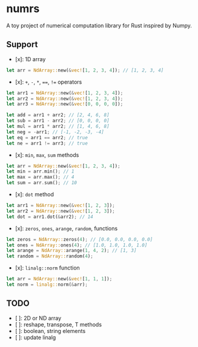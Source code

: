# numrs

A toy project of numerical computation library for Rust inspired by Numpy.

## Support

- [x]: 1D array

```rust
let arr = NdArray::new(&vec![1, 2, 3, 4]); // [1, 2, 3, 4]
```

- [x]: `+`, `-`, `*`, `==`, `!=` operators

```rust
let arr1 = NdArray::new(&vec![1, 2, 3, 4]);
let arr2 = NdArray::new(&vec![1, 2, 3, 4]);
let arr3 = NdArray::new(&vec![0, 0, 0, 0]);

let add = arr1 + arr2; // [2, 4, 6, 8]
let sub = arr1 - arr2; // [0, 0, 0, 0]
let mul = arr1 * arr2; // [1, 4, 6, 8]
let neg = -arr1; // [-1, -2, -3, -4]
let eq = arr1 == arr2; // true
let ne = arr1 != arr3; // true
```

- [x]: `min`, `max`, `sum` methods

```rust
let arr = NdArray::new(&vec![1, 2, 3, 4]);
let min = arr.min(); // 1
let max = arr.max(); // 4
let sum = arr.sum(); // 10
```

- [x]: `dot` method

```rust
let arr1 = NdArray::new(&vec![1, 2, 3]);
let arr2 = NdArray::new(&vec![1, 2, 3]);
let dot = arr1.dot(&arr2); // 14
```

- [x]: `zeros`, `ones`, `arange`, `random`, functions

```rust
let zeros = NdArray::zeros(4); // [0.0, 0.0, 0.0, 0.0]
let ones = NdArray::ones(4); // [1.0, 1.0, 1.0, 1.0]
let arange = NdArray::arange(1, 4, 2); // [1, 3]
let random = NdArray::random(4);
```

- [x]: `linalg::norm` function

```rust
let arr = NdArray::new(&vec![1, 1, 1]);
let norm = linalg::norm(&arr);
```

## TODO

- [ ]: 2D or ND array
- [ ]: reshape, transpose, T methods
- [ ]: boolean, string elements
- [ ]: update linalg
